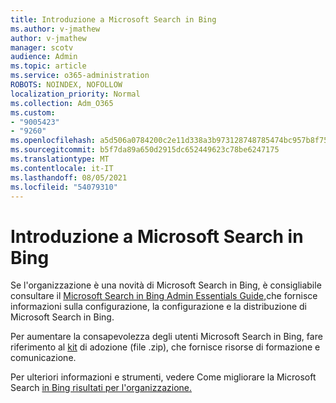 ```yaml
---
title: Introduzione a Microsoft Search in Bing
ms.author: v-jmathew
author: v-jmathew
manager: scotv
audience: Admin
ms.topic: article
ms.service: o365-administration
ROBOTS: NOINDEX, NOFOLLOW
localization_priority: Normal
ms.collection: Adm_O365
ms.custom:
- "9005423"
- "9260"
ms.openlocfilehash: a5d506a0784200c2e11d338a3b973128748785474bc957b8f75f67a72324503b
ms.sourcegitcommit: b5f7da89a650d2915dc652449623c78be6247175
ms.translationtype: MT
ms.contentlocale: it-IT
ms.lasthandoff: 08/05/2021
ms.locfileid: "54079310"
---
```

# <a name="get-started-with-microsoft-search-in-bing"></a>Introduzione a Microsoft Search in Bing

Se l'organizzazione è una novità di Microsoft Search in Bing, è consigliabile consultare il [Microsoft Search in Bing Admin Essentials Guide,](https://go.microsoft.com/fwlink/p/?linkid=2127979)che fornisce informazioni sulla configurazione, la configurazione e la distribuzione di Microsoft Search in Bing.

Per aumentare la consapevolezza degli utenti Microsoft Search in Bing, fare riferimento al [kit](https://go.microsoft.com/fwlink/p/?LinkID=2114710) di adozione (file .zip), che fornisce risorse di formazione e comunicazione.

Per ulteriori informazioni e strumenti, vedere Come migliorare la Microsoft Search [in Bing risultati per l'organizzazione.](https://go.microsoft.com/fwlink/?linkid=2152022)
